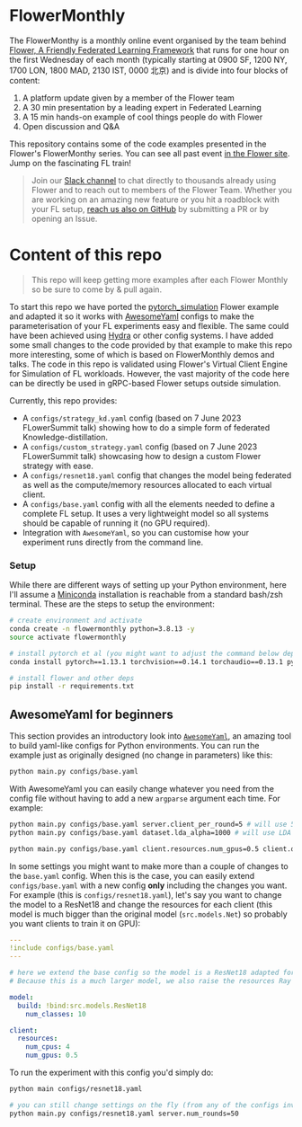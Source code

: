 # FlowerMonthly


The FlowerMonthy is a monthly online event organised by the team behind [Flower, A Friendly Federated Learning Framework](https://flower.dev/) that runs for one hour on the first Wednesday of each month (typically starting at 0900 SF, 1200 NY, 1700 LON, 1800 MAD, 2130 IST, 0000 北京) and is divide into four blocks of content:

  1. A platform update given by a member of the Flower team
  2. A 30 min presentation by a leading expert in Federated Learning
  3. A 15 min hands-on example of cool things people do with Flower
  4. Open discussion and Q&A

This repository contains some of the code examples presented in the Flower's FlowerMonthy series. You can see all past event [in the Flower site](https://flower.dev/conf/flower-monthly/). Jump on the fascinating FL train! 

> Join our [Slack channel](https://flower.dev/join-slack/) to chat directly to thousands already using Flower and to reach out to members of the Flower Team. Whether you are working on an amazing new feature or you hit a roadblock with your FL setup, [reach us also on GitHub](https://github.com/adap/flower) by submitting a PR or by opening an Issue.


# Content of this repo

> This repo will keep getting more examples after each Flower Monthly so be sure to come by & pull again.


To start this repo we have ported the [pytorch_simulation](https://github.com/adap/flower/tree/main/examples/simulation_pytorch) Flower example and adapted it so it works with [AwesomeYaml](https://github.com/SamsungLabs/awesomeyaml) configs to make the parameterisation of your FL experiments easy and flexible. The same could have been achieved using [Hydra](https://hydra.cc/) or other config systems. I have added some small changes to the code provided by that example to make this repo more interesting, some of which is based on FlowerMonthly demos and talks. The code in this repo is validated using Flower's Virtual Client Engine for Simulation of FL workloads. However, the vast majority of the code here can be directly be used in gRPC-based Flower setups outside simulation.

Currently, this repo provides:

* A `configs/strategy_kd.yaml` config (based on 7 June 2023 FLowerSummit talk) showing how to do a simple form of federated Knowledge-distillation.
* A `configs/custom_strategy.yaml` config (based on 7 June 2023 FLowerSummit talk) showcasing how to design a custom Flower strategy with ease.
* A `configs/resnet18.yaml` config that changes the model being federated as well as the compute/memory resources allocated to each virtual client.
* A `configs/base.yaml` config with all the elements needed to define a complete FL setup. It uses a very lightweight model so all systems should be capable of running it (no GPU required).
* Integration with `AwesomeYaml`, so you can customise how your experiment runs directly from the command line.

### Setup

While there are different ways of setting up your Python environment, here I'll assume a [Miniconda](https://docs.conda.io/en/latest/miniconda.html) installation is reachable from a standard bash/zsh terminal. These are the steps to setup the environment:

```bash
# create environment and activate
conda create -n flowermonthly python=3.8.13 -y
source activate flowermonthly

# install pytorch et al (you might want to adjust the command below depending on your platform/OS: https://pytorch.org/get-started/locally/)
conda install pytorch==1.13.1 torchvision==0.14.1 torchaudio==0.13.1 pytorch-cuda=11.6 -c pytorch -c nvidia -y

# install flower and other deps
pip install -r requirements.txt
```


## AwesomeYaml for beginners

This section provides an introductory look into [`AwesomeYaml`](https://github.com/SamsungLabs/awesomeyaml), an amazing tool to build yaml-like configs for Python environments. You can run the example just as originally designed (no change in parameters) like this:
```bash
python main.py configs/base.yaml
```

With AwesomeYaml you can easily change whatever you need from the config file without having to add a new `argparse` argument each time. For example:
```bash
python main.py configs/base.yaml server.client_per_round=5 # will use 5 clients per round instead of the default 10
python main.py configs/base.yaml dataset.lda_alpha=1000 # will use LDA alpha=1000 (making it IID) instead of the default value (1.0)

python main.py configs/base.yaml client.resources.num_gpus=0.5 client.optim.lr=0.1 # allocates 50% of a GPU to each client and changes their learning rate to 0.1
```

In some settings you might want to make more than a couple of changes to the `base.yaml` config. When this is the case, you can easily extend `configs/base.yaml` with a new config **only** including the changes you want. For example (this is `configs/resnet18.yaml`), let's say you want to change the model to a ResNet18 and change the resources for each client (this model is much bigger than the original model (`src.models.Net`) so probably you want clients to train it on GPU):

```yaml
---
!include configs/base.yaml
---

# here we extend the base config so the model is a ResNet18 adapted for CIFAR-10
# Because this is a much larger model, we also raise the resources Ray grants to each client

model:
  build: !bind:src.models.ResNet18
    num_classes: 10

client:
  resources:
    num_cpus: 4
    num_gpus: 0.5
```

To run the experiment with this config you'd simply do:

```bash
python main configs/resnet18.yaml

# you can still change settings on the fly (from any of the configs involved)
python main.py configs/resnet18.yaml server.num_rounds=50
```
